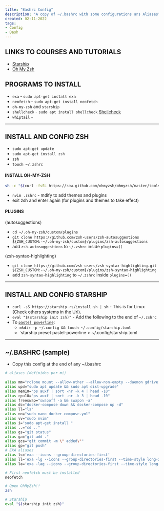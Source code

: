 ```yaml
---
title: "Bashrc Config"
description: "A copy of ~/.bashrc with some configurations ans Aliases"
created: 02-11-2022
tags:
- Config
- Bash
---
```

## LINKS TO COURSES AND TUTORIALS
- [Starship](https://starship.rs/)
- [Oh My Zsh](https://ohmyz.sh/)
## PROGRAMS TO INSTALL
- `exa` - `sudo apt-get install exa`
- `neofetch` - `sudo apt-get install neofetch`
- `oh-my-zsh` and `starship` 
- `shellcheck` - `sudo apt install shellcheck` [Shellcheck](https://github.com/koalaman/shellcheck#from-your-terminal)
- `whiptail` - 


***
## INSTALL AND CONFIG ZSH
- `sudo apt-get update`
- `sudo apt-get install zsh`
- `zsh`
- `touch ~/.zshrc`
#### INSTALL OH-MY-ZSH
```bash
sh -c "$(curl -fsSL https://raw.github.com/ohmyzsh/ohmyzsh/master/tools/install.sh)"
```
- `nvim .zshrc`  - mdify to add themes and plugins
- exit zsh and enter again (for plugins and themes to take effect)
#### PLUGINS 
 (autosuggestions)
- `cd ~/.oh-my-zsh/custom/plugins`
- `git clone https://github.com/zsh-users/zsh-autosuggestions ${ZSH_CUSTOM:-~/.oh-my-zsh/custom}/plugins/zsh-autosuggestions`
- add  `zsh-autosuggestions`  to `~/.zshrc` inside `plugins=()`

(zsh-syntax-highlighting)
- `git clone https://github.com/zsh-users/zsh-syntax-highlighting.git ${ZSH_CUSTOM:-~/.oh-my-zsh/custom}/plugins/zsh-syntax-highlighting`
- add `zsh-syntax-highlighting` to `~/.zshrc` inside `plugins=()`
***
## INSTALL AND CONFIG STARSHIP
- `curl -sS https://starship.rs/install.sh | sh` - This is for Linux (Check others systems in the Url). 
- `eval "$(starship init zsh)"` - Add the following to the end of `~/.zshrc`
- To [`pastel powerline`](https://starship.rs/es-es/presets/pastel-powerline.html): 
    - `mkdir -p ~/.config && touch ~/.config/starship.toml`
    - `starship preset pastel-powerline > ~/.config/starship.toml
***

## ~/.BASHRC (sample)
- Copy this config at the end of any ~/.bashrc 
``` bash title="~/.bashrc"
# aliases (definidos por mi)
		
alias mm="rclone mount --allow-other --allow-non-empty --daemon gdrive:/home/antjrobles/gdrive/"
alias upd="sudo apt update && sudo apt dist-upgrade"
alias mem10="ps auxf | sort -nr -k 4 | head -10"
alias cpu10="ps auxf | sort -nr -k 3 | head -10"
alias freeswap="swapoff -a && swapon -a"
alias dc="docker-compose down && docker-compose up -d"
alias ll="ls"
alias nn="sudo nano docker-compose.yml"
alias vv="sudo nvim"
alias i="sudo apt-get install "
alias ..="cd .."  
alias gs="git status"
alias ga="git add ."
alias gca="git commit -m \" added\""
alias gp="git push"  
# EXA aliases
alias ls='exa --icons --group-directories-first'
alias ll='exa -lg --icons --group-directories-first --time-style long-iso'
alias la='exa -lag --icons --group-directories-first --time-style long-iso'

# First neofetch must be installed
neofetch

# Open OhMyZsh!!
zsh

# Starship 
eval "$(starship init zsh)"
```
